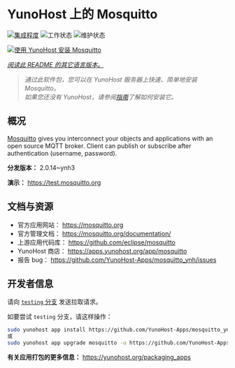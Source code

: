 <!--
注意：此 README 由 <https://github.com/YunoHost/apps/tree/master/tools/readme_generator> 自动生成
请勿手动编辑。
-->

# YunoHost 上的 Mosquitto

[![集成程度](https://dash.yunohost.org/integration/mosquitto.svg)](https://dash.yunohost.org/appci/app/mosquitto) ![工作状态](https://ci-apps.yunohost.org/ci/badges/mosquitto.status.svg) ![维护状态](https://ci-apps.yunohost.org/ci/badges/mosquitto.maintain.svg)

[![使用 YunoHost 安装 Mosquitto](https://install-app.yunohost.org/install-with-yunohost.svg)](https://install-app.yunohost.org/?app=mosquitto)

*[阅读此 README 的其它语言版本。](./ALL_README.md)*

> *通过此软件包，您可以在 YunoHost 服务器上快速、简单地安装 Mosquitto。*  
> *如果您还没有 YunoHost，请参阅[指南](https://yunohost.org/install)了解如何安装它。*

## 概况

[Mosquitto](https://mosquitto.org/) gives you interconnect your objects and applications with an open source MQTT broker. Client can publish or subscribe after authentication (username, password).


**分发版本：** 2.0.14~ynh3

**演示：** <https://test.mosquitto.org>
## 文档与资源

- 官方应用网站： <https://mosquitto.org>
- 官方管理文档： <https://mosquitto.org/documentation/>
- 上游应用代码库： <https://github.com/eclipse/mosquitto>
- YunoHost 商店： <https://apps.yunohost.org/app/mosquitto>
- 报告 bug： <https://github.com/YunoHost-Apps/mosquitto_ynh/issues>

## 开发者信息

请向 [`testing` 分支](https://github.com/YunoHost-Apps/mosquitto_ynh/tree/testing) 发送拉取请求。

如要尝试 `testing` 分支，请这样操作：

```bash
sudo yunohost app install https://github.com/YunoHost-Apps/mosquitto_ynh/tree/testing --debug
或
sudo yunohost app upgrade mosquitto -u https://github.com/YunoHost-Apps/mosquitto_ynh/tree/testing --debug
```

**有关应用打包的更多信息：** <https://yunohost.org/packaging_apps>
